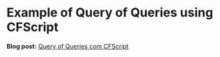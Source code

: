 # Example of Query of Queries using CFScript

**Blog post:** [Query of Queries com CFScript](http://www.edmilton.com.br/coldfusion/cfml/2015/05/04/query-of-queries-com-cfscript/)